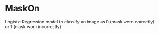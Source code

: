# MaskOn
Logistic Regression model to classify an image as 0 (mask worn correctly) or 1 (mask worn incorrectly)
